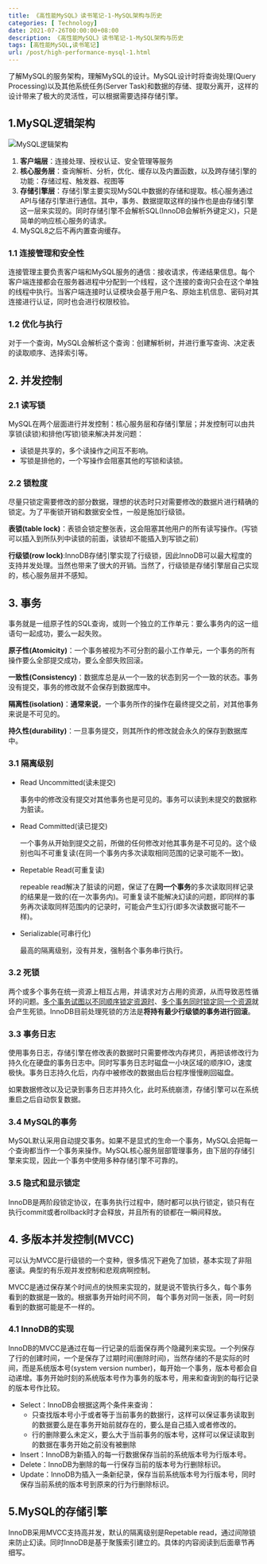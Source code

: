 ```yaml
---
title: 《高性能MySQL》读书笔记-1-MySQL架构与历史
categories: [ Technology]
date: 2021-07-26T00:00:00+08:00
description: 《高性能MySQL》读书笔记-1-MySQL架构与历史
tags: [高性能MySQL,读书笔记]
url: /post/high-performance-mysql-1.html
---
```




了解MySQL的服务架构，理解MySQL的设计。MySQL设计时将查询处理(Query Processing)以及其他系统任务(Server Task)和数据的存储、提取分离开，这样的设计带来了极大的灵活性，可以根据需要选择存储引擎。

## 1.MySQL逻辑架构  

![MySQL逻辑架构](https://img.tujidu.com/image/60feb5b1990f1.jpg)  
1. **客户端层**：连接处理、授权认证、安全管理等服务
2. **核心服务层**：查询解析、分析，优化、缓存以及内置函数，以及跨存储引擎的功能：存储过程、触发器、视图等
3. **存储引擎层**：存储引擎主要实现MySQL中数据的存储和提取。核心服务通过API与储存引擎进行通信。其中，事务、数据提取这样的操作也是由存储引擎这一层来实现的。同时存储引擎不会解析SQL(InnoDB会解析外键定义)，只是简单的响应核心服务的请求。
4. MySQL8之后不再内置查询缓存。

### 1.1 连接管理和安全性

连接管理主要负责客户端和MySQL服务的通信：接收请求，传递结果信息。每个客户端连接都会在服务器进程中分配到一个线程，这个连接的查询只会在这个单独的线程中执行。当客户端连接时认证模块会基于用户名、原始主机信息、密码对其连接进行认证，同时也会进行权限校验。  

### 1.2 优化与执行  

对于一个查询，MySQL会解析这个查询：创建解析树，并进行重写查询、决定表的读取顺序、选择索引等。  



## 2. 并发控制    

### 2.1 读写锁

MySQL在两个层面进行并发控制：核心服务层和存储引擎层；并发控制可以由共享锁(读锁)和排他(写锁)锁来解决并发问题：  
* 读锁是共享的，多个读操作之间互不影响。
* 写锁是排他的，一个写操作会阻塞其他的写锁和读锁。

### 2.2 锁粒度

尽量只锁定需要修改的部分数据，理想的状态时只对需要修改的数据片进行精确的锁定。为了平衡锁开销和数据安全性，一般是施加行级锁。

**表锁(table lock)**：表锁会锁定整张表，这会阻塞其他用户的所有读写操作。(写锁可以插入到所队列中读锁的前面，读锁却不能插入到写锁之前)  

**行级锁(row lock)**:InnoDB存储引擎实现了行级锁，因此InnoDB可以最大程度的支持并发处理。当然也带来了很大的开销。当然了，行级锁是存储引擎层自己实现的，核心服务层并不感知。  



## 3. 事务  

事务就是一组原子性的SQL查询，或则一个独立的工作单元：要么事务内的这一组语句一起成功，要么一起失败。

**原子性(Atomicity)**：一个事务被视为不可分割的最小工作单元，一个事务的所有操作要么全部提交成功，要么全部失败回滚。

**一致性(Consistency)**：数据库总是从一个一致的状态到另一个一致的状态。事务没有提交，事务的修改就不会保存到数据库中。

**隔离性(isolation)**：**通常来说**，一个事务所作的操作在最终提交之前，对其他事务来说是不可见的。

**持久性(durability)**：一旦事务提交，则其所作的修改就会永久的保存到数据库中。  

### 3.1 隔离级别

* Read Uncommitted(读未提交)  

  事务中的修改没有提交对其他事务也是可见的。事务可以读到未提交的数据称为脏读。  

* Read Committed(读已提交) 

  一个事务从开始到提交之前，所做的任何修改对他其事务是不可见的。这个级别也叫不可重复读(在同一个事务内多次读取相同范围的记录可能不一致)。  

* Repetable Read(可重复读)

  repeable read解决了脏读的问题，保证了在**同一个事务**的多次读取同样记录的结果是一致的(在一次事务内)。可重复读不能解决幻读的问题，即同样的事务再次读取同样范围内的记录时，可能会产生幻行(即多次读数据可能不一样)。  

* Serializable(可串行化)

  最高的隔离级别，没有并发，强制各个事务串行执行。  

### 3.2 死锁  

两个或多个事务在统一资源上相互占用，并请求对方占用的资源，从而导致恶性循环的问题。<u>多个事务试图以不同顺序锁定资源时</u>、<u>多个事务同时锁定同一个资源</u>就会产生死锁。InnoDB目前处理死锁的方法是**将持有最少行级锁的事务进行回滚**。  

### 3.3 事务日志  

使用事务日志，存储引擎在修改表的数据时只需要修改内存拷贝，再把该修改行为持久化在硬盘的事务日志中。同时写事务日志时磁盘一小块区域的顺序IO，速度极快。事务日志持久化后，内存中被修改的数据由后台程序慢慢刷回磁盘。  

如果数据修改以及记录到事务日志并持久化，此时系统崩溃，存储引擎可以在系统重启之后自动恢复数据。  

### 3.4 MySQL的事务  

MySQL默认采用自动提交事务。如果不是显式的生命一个事务，MySQL会把每一个查询都当作一个事务来操作。MySQL核心服务层部管理事务，由下层的存储引擎来实现，因此一个事务中使用多种存储引擎不可靠的。  

### 3.5 隐式和显示锁定  

InnoDB是两阶段锁定协议，在事务执行过程中，随时都可以执行锁定，锁只有在执行commit或者rollback时才会释放，并且所有的锁都在一瞬间释放。

## 4. 多版本并发控制(MVCC)    

可以认为MVCC是行级锁的一个变种，很多情况下避免了加锁，基本实现了非阻塞读。典型的有乐观并发控制和悲观病啊控制。

MVCC是通过保存某个时间点的快照来实现的，就是说不管执行多久，每个事务看到的数据是一致的。根据事务开始时间不同， 每个事务对同一张表，同一时刻看到的数据可能是不一样的。  

### 4.1 InnoDB的实现  

InnoDB的MVCC是通过在每一行记录的后面保存两个隐藏列来实现。一个列保存了行的创建时间，一个是保存了过期时间(删除时间)，当然存储的不是实际的时间，而是系统版本号(system version number)，每开始一个事务，版本号都会自动递增。事务开始时刻的系统版本号作为事务的版本号，用来和查询到的每行记录的版本号作比较。

* Select：InnoDB会根据这两个条件来查询：
  * 只查找版本号小于或者等于当前事务的数据行，这样可以保证事务读取到的数据要么是在事务开始前就存在的，要么是自己插入或者修改的。
  * 行的删除要么未定义，要么大于当前事务的版本号，这样可以保证读取到的数据在事务开始之前没有被删除
* Insert：InnoDB为新插入的每一行数据保存当前的系统版本号为行版本号。
* Delete：InnoDB为删除的每一行保存当前的版本号为行删除标识。
* Update：InnoDB为插入一条新纪录，保存当前系统版本号为行版本号，同时保存当前系统的版本号到原来的行为行删除标识。

## 5.MySQL的存储引擎  

InnoDB采用MVCC支持高并发，默认的隔离级别是Repetable read，通过间隙锁来防止幻读。同时InnoDB是基于聚簇索引建立的。具体的内容阅读到后面章节再细写。

